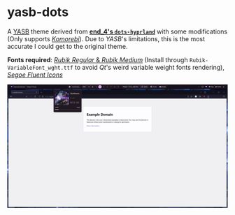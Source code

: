 # yasb-dots

A [YASB](https://github.com/amnweb/yasb) theme derived from [**end_4's `dots-hyprland`**](https://github.com/end-4/dots-hyprland) with some modifications (Only supports [*Komorebi*](https://github.com/LGUG2Z/komorebi)). Due to *YASB*'s limitations, this is the most accurate I could get to the original theme.

**Fonts required**: [*Rubik Regular* & *Rubik Medium*](https://fonts.google.com/specimen/Rubik) (Install through `Rubik-VariableFont_wght.ttf` to avoid *Qt*'s weird variable weight fonts rendering), [*Segoe Fluent Icons*](https://aka.ms/SegoeFluentIcons)

![Screenshot of the theme](https://github.com/lthon09/yasb-dots/blob/main/.github/screenshot.png)
